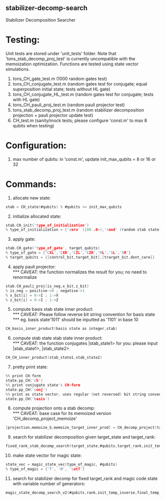 ## stabilizer-decomp-search
Stabilizer Decomposition Searcher

# Testing:
Unit tests are stored under 'unit_tests' folder. Note that 'tons_stab_decomp_proj_test' is currently uncompatible with the memoization optimization. Functions are tested using state vector simulations.
1. tons_CH_gate_test.m (1000 random gates test)
2. tons_CH_conjugate_test.m (random gates test for conjugate; equal superposition initial state; tests without HL gate)
3. tons_CH_conjugate_HL_test.m (random gates test for conjugate; tests with HL gate)
4. tons_CH_pauli_proj_test.m (random pauli projector test)
5. tons_stab_decomp_proj_test.m (random stabilizer decomposition projection + pauli projector update test)
6. CH_test.m (sanity/mock tests; please configure 'const.m' to max 8 qubits when testing)

# Configuration:
1. max number of qubits: in 'const.m', update init_max_qubits = 8 or 16 or 32

# Commands:
1. allocate new state: 
```c
stab = CH_state(#qubits) % #qubits <= init_max_qubits
```
2. initialize allocated state: 
```c
stab.CH_init('type_of_initialization')
% type_of_initialization = {'zero' (|00..0>),'rand' (random stab state)}
```
3. apply gate: 
```c
stab.CH_gate('type_of_gate', target_qubits)
% type_of_gate = {'CXL','CXR','CZL','CZR','HL','SL','SR'}
% target_qubits = {[control_bit,target_bit],[trarget_bit,dont_care]}
```
4. apply pauli projector: \
*** CAVEAT: the function normalizes the result for you; no need to renormalize 
```c
stab.CH_pauli_proj(is_neg,x_bit,z_bit)
% is_neg = positive->0 ; negative->1
% x_bit[i] = 0->I ; 1->X
% z_bit[i] = 0->I ; 1->Z
```
5. compute basis stab state inner product: \
*** CAVEAT: Please follow reverse bit string convention for basis state \
*** eg. basis state'1011' should be inputted as '1101' in base 10 
```c
CH_basis_inner_product(basis state as integer,stab)
```
6. compute stab state stab state inner product: \
*** CAVEAT: the function conjugates |stab_state1> for you: please input |stab_state1>, |stab_state2> 
```c
CH_CH_inner_product(stab_state1,stab_state2)
```
7. pretty print state: 
```c
%% print CH-form 
state.pp_CH('ch') 
%% print conjugate state's CH-form 
state.pp_CH('conj') 
%% print as state vector, uses regular (not reversed) bit string convention for your convenience 
state.pp_CH('basis') 
```
8. compute projection onto a stab decomp: \
*** CAVEAT: base case for its memoized version 'CH_decomp_project_memoize' 
```c
[projection,memoize_G,memoize_target_inner_prod] = CH_decomp_project(target_state_vec,stab_decomp,#qubit,decomp_len)
```
9. search for stabilizer decomposition given target_state and target_rank:
```c
fixed_rank_stab_decomp_search(target_state,#qubits,target_rank,init_temp_inverse,final_temp_inverse,max_SA_steps,rand_walk_steps)
```
10. make state vector for magic state:
```c
state_vec = magic_state_vec(type_of_magic, #qubits)
% type_of_magic = {'T', 'H', 'catT'}
```
11. search for stabilizer decomp for fixed target_rank and magic code state with variable number of generators:
```c
magic_state_decomp_search_v2(#qubits,rank,init_temp_inverse,final_temp_inverse,max_SA_steps,rand_walk_steps,max_idle_steps,max_num_generators,max_generator_search_step)
```
